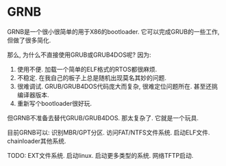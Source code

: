 ﻿# GRNB

GRNB是一个很小很简单的用于X86的bootloader. 它可以完成GRUB的一些工作, 但做了很多简化.

那么, 为什么不直接使用GRUB或GRUB4DOS呢? 因为:
 1. 使用不便. 加载一个简单的ELF格式的RTOS都很麻烦.
 2. 不稳定. 在我自己的板子上总是随机出现莫名其妙的问题.
 3. 很难调试. GRUB/GRUB4DOS代码庞大而复杂, 很难定位问题所在. 甚至还挑编译器版本.
 4. 重新写个bootloader很好玩.

但GRNB不准备去替代GRUB/GRUB4DOS. 那太复杂了. 它就是一个玩具.

目前GRNB可以:
    识别MBR/GPT分区.
    访问FAT/NTFS文件系统.
    启动ELF文件.
    chainloader其他系统.

TODO:
    EXT文件系统.
    启动linux.
    启动更多类型的系统.
    网络TFTP启动.


